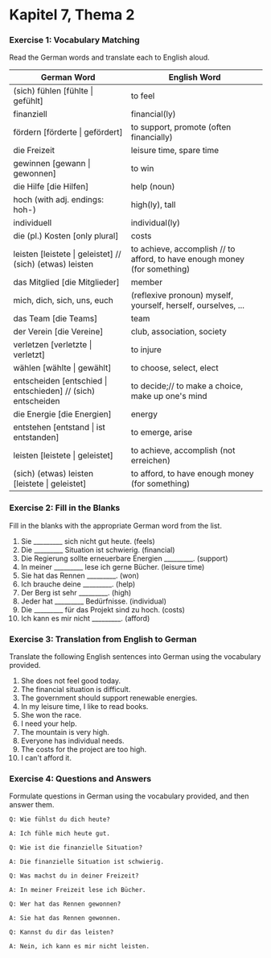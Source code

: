 # Kapitel 7, Thema 2

### Exercise 1: Vocabulary Matching

Read the German words and translate each to English aloud.

| German Word                                                   | English Word                                                              |
| ------------------------------------------------------------- | ------------------------------------------------------------------------- |
| (sich) fühlen \[fühlte \| gefühlt]                            | to feel                                                                   |
| finanziell                                                    | financial(ly)                                                             |
| fördern \[förderte \| gefördert]                              | to support, promote (often financially)                                   |
| die Freizeit                                                  | leisure time, spare time                                                  |
| gewinnen \[gewann \| gewonnen]                                | to win                                                                    |
| die Hilfe \[die Hilfen]                                       | help (noun)                                                               |
| hoch (with adj. endings: hoh-)                                | high(ly), tall                                                            |
| individuell                                                   | individual(ly)                                                            |
| die (pl.) Kosten \[only plural]                               | costs                                                                     |
| leisten \[leistete \| geleistet] // (sich) (etwas) leisten    | to achieve, accomplish // to afford, to have enough money (for something) |
| das Mitglied \[die Mitglieder]                                | member                                                                    |
| mich, dich, sich, uns, euch                                   | (reflexive pronoun) myself, yourself, herself, ourselves, ...             |
| das Team \[die Teams]                                         | team                                                                      |
| der Verein \[die Vereine]                                     | club, association, society                                                |
| verletzen \[verletzte \| verletzt]                            | to injure                                                                 |
| wählen \[wählte \| gewählt]                                   | to choose, select, elect                                                  |
| entscheiden \[entschied \| entschieden] // (sich) entscheiden | to decide;// to make a choice, make up one's mind                         |
| die Energie \[die Energien]                                   | energy                                                                    |
| entstehen \[entstand \| ist entstanden]                       | to emerge, arise                                                          |
| leisten \[leistete \| geleistet]                              | to achieve, accomplish (not erreichen)                                    |
| (sich) (etwas) leisten \[leistete \| geleistet]               | to afford, to have enough money (for something)                           |

### Exercise 2: Fill in the Blanks

Fill in the blanks with the appropriate German word from the list.

1. Sie \_\_\_\_\_\_\_\_\_ sich nicht gut heute. (feels)
2. Die \_\_\_\_\_\_\_\_\_ Situation ist schwierig. (financial)
3. Die Regierung sollte erneuerbare Energien \_\_\_\_\_\_\_\_\_. (support)
4. In meiner \_\_\_\_\_\_\_\_\_ lese ich gerne Bücher. (leisure time)
5. Sie hat das Rennen \_\_\_\_\_\_\_\_\_. (won)
6. Ich brauche deine \_\_\_\_\_\_\_\_\_. (help)
7. Der Berg ist sehr \_\_\_\_\_\_\_\_\_. (high)
8. Jeder hat \_\_\_\_\_\_\_\_\_ Bedürfnisse. (individual)
9. Die \_\_\_\_\_\_\_\_\_ für das Projekt sind zu hoch. (costs)
10. Ich kann es mir nicht \_\_\_\_\_\_\_\_\_. (afford)

### Exercise 3: Translation from English to German

Translate the following English sentences into German using the vocabulary provided.

1. She does not feel good today.
2. The financial situation is difficult.
3. The government should support renewable energies.
4. In my leisure time, I like to read books.
5. She won the race.
6. I need your help.
7. The mountain is very high.
8. Everyone has individual needs.
9. The costs for the project are too high.
10. I can't afford it.

### Exercise 4: Questions and Answers

Formulate questions in German using the vocabulary provided, and then answer them.

`Q: Wie fühlst du dich heute?`&#x20;

`A: Ich fühle mich heute gut.`

`Q: Wie ist die finanzielle Situation?`&#x20;

`A: Die finanzielle Situation ist schwierig.`

`Q: Was machst du in deiner Freizeit?`&#x20;

`A: In meiner Freizeit lese ich Bücher.`

`Q: Wer hat das Rennen gewonnen?`&#x20;

`A: Sie hat das Rennen gewonnen.`

`Q: Kannst du dir das leisten?`&#x20;

`A: Nein, ich kann es mir nicht leisten.`
